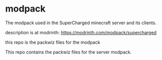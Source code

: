 # modpack
The modpack used in the SuperCharged minecraft server and its clients.

description is at modrinth: https://modrinth.com/modpack/supercharged

this repo is the packwiz files for the modpack

This repo contains the packwiz files for the server modpack.
